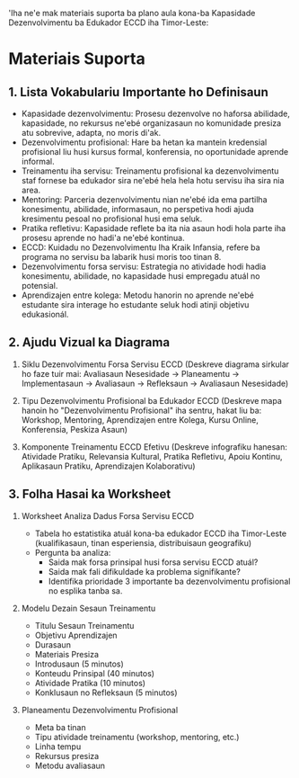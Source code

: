'Iha ne'e mak materiais suporta ba plano aula kona-ba Kapasidade Dezenvolvimentu ba Edukador ECCD iha Timor-Leste:

# Materiais Suporta

## 1. Lista Vokabulariu Importante ho Definisaun

- Kapasidade dezenvolvimentu: Prosesu dezenvolve no haforsa abilidade, kapasidade, no rekursus ne'ebé organizasaun no komunidade presiza atu sobrevive, adapta, no moris di'ak.
- Dezenvolvimentu profisional: Hare ba hetan ka mantein kredensial profisional liu husi kursus formal, konferensia, no oportunidade aprende informal.
- Treinamentu iha servisu: Treinamentu profisional ka dezenvolvimentu staf fornese ba edukador sira ne'ebé hela hela hotu servisu iha sira nia area.
- Mentoring: Parceria dezenvolvimentu nian ne'ebé ida ema partilha konesimentu, abilidade, informasaun, no perspetiva hodi ajuda kresimentu pesoal no profisional husi ema seluk.
- Pratika refletivu: Kapasidade reflete ba ita nia asaun hodi hola parte iha prosesu aprende no hadi'a ne'ebé kontinua.
- ECCD: Kuidadu no Dezenvolvimentu Iha Kraik Infansia, refere ba programa no servisu ba labarik husi moris too tinan 8.
- Dezenvolvimentu forsa servisu: Estrategia no atividade hodi hadia konesimentu, abilidade, no kapasidade husi empregadu atuál no potensial.
- Aprendizajen entre kolega: Metodu hanorin no aprende ne'ebé estudante sira interage ho estudante seluk hodi atinji objetivu edukasionál.

## 2. Ajudu Vizual ka Diagrama

1. Siklu Dezenvolvimentu Forsa Servisu ECCD
   (Deskreve diagrama sirkular ho faze tuir mai: Avaliasaun Nesesidade → Planeamentu → Implementasaun → Avaliasaun → Refleksaun → Avaliasaun Nesesidade)

2. Tipu Dezenvolvimentu Profisional ba Edukador ECCD
   (Deskreve mapa hanoin ho "Dezenvolvimentu Profisional" iha sentru, hakat liu ba: Workshop, Mentoring, Aprendizajen entre Kolega, Kursu Online, Konferensia, Peskiza Asaun)

3. Komponente Treinamentu ECCD Efetivu
   (Deskreve infografiku hanesan: Atividade Pratiku, Relevansia Kultural, Pratika Refletivu, Apoiu Kontinu, Aplikasaun Pratiku, Aprendizajen Kolaborativu)

## 3. Folha Hasai ka Worksheet

1. Worksheet Analiza Dadus Forsa Servisu ECCD
   - Tabela ho estatistika atuál kona-ba edukador ECCD iha Timor-Leste (kualifikasaun, tinan esperiensia, distribuisaun geografiku)
   - Pergunta ba analiza:
     * Saida mak forsa prinsipal husi forsa servisu ECCD atuál?
     * Saida mak fali difikuldade ka problema signifikante?
     * Identifika prioridade 3 importante ba dezenvolvimentu profisional no esplika tanba sa.

2. Modelu Dezain Sesaun Treinamentu
   - Titulu Sesaun Treinamentu
   - Objetivu Aprendizajen
   - Durasaun
   - Materiais Presiza
   - Introdusaun (5 minutos)
   - Konteudu Prinsipal (40 minutos)
   - Atividade Pratika (10 minutos)
   - Konklusaun no Refleksaun (5 minutos)

3. Planeamentu Dezenvolvimentu Profisional
   - Meta ba tinan
   - Tipu atividade treinamentu (workshop, mentoring, etc.)
   - Linha tempu
   - Rekursus presiza
   - Metodu avaliasaun

##